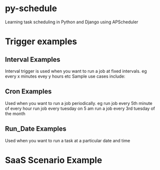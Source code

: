 # py-schedule
Learning task scheduling in Python and Django using APScheduler

# Trigger examples

## Interval Examples
Interval trigger is used when you want to run a job
at fixed intervals. eg every x minutes evey y hours etc
Sample use cases include:

## Cron Examples
Used when you want to run a job periodically.
eg run job every 5th minute of every hour
run job every tuesday on 5 am
run a job every 3rd tuesday of the month
## Run_Date Examples
Used when you want to run a task at a particular date and time
# SaaS Scenario Example
